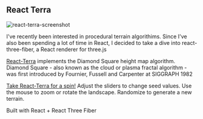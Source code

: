 ## React Terra

![react-terra-screenshot](https://user-images.githubusercontent.com/3344010/135370503-d908ece1-568d-4f85-bf69-1b3a7ded9939.png)

I've recently been interested in procedural terrain algorithims. Since I've also been spending a lot of time in React, I decided to take a dive into react-three-fiber, a React renderer for three.js    

[React-Terra](https://condescending-allen-105b32.netlify.app) implements the Diamond Square height map algorithm. Diamond Square - also known as the cloud or plasma fractal algorithm - was first introduced by Fournier, Fussell and Carpenter at SIGGRAPH 1982

[Take React-Terra for a spin!](https://condescending-allen-105b32.netlify.app) Adjust the sliders to change seed values. Use the mouse to zoom or rotate the landscape. Randomize to generate a new terrain.

Built with React + React Three Fiber